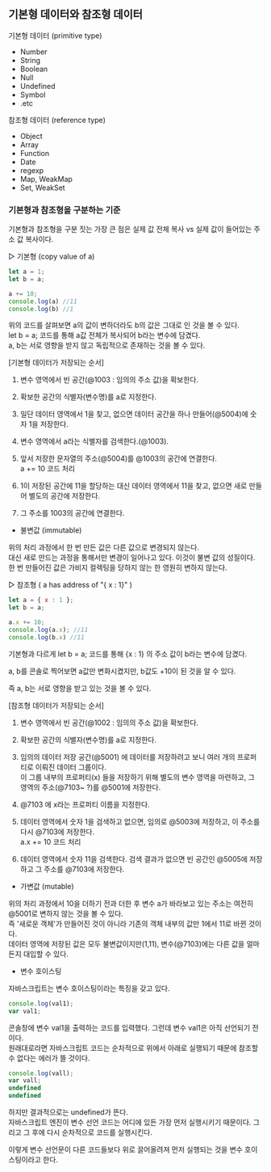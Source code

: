 ## 기본형 데이터와 참조형 데이터

기본형 데이터 (primitive type)     
- Number                                                                                                 
- String                                                                                            
- Boolean                                                                                            
- Null                                                                                                
- Undefined                                                                                 
- Symbol                                                                                                  
- .etc

참조형 데이터 (reference type)

- Object
- Array
- Function
- Date
- regexp
- Map, WeakMap
- Set, WeakSet

### 기본형과 참조형을 구분하는 기준
기본형과 참조형을 구분 짓는 가장 큰 점은 실제 값 전체 복사 vs 실제 값이 들어있는 주소 값 복사이다. 

▷ 기본형 (copy value of a)

```js
let a = 1;
let b = a;

a += 10;
console.log(a) //11
console.log(b) //1
```

위의 코드를 살펴보면 a의 값이 변하더라도 b의 값은 그대로 인 것을 볼 수 있다.<br>
let b = a; 코드를 통해 a값 전체가 복사되어 b라는 변수에 담겼다.<br>
a, b는 서로 영향을 받지 않고 독립적으로 존재하는 것을 볼 수 있다. 

[기본형 데이터가 저장되는 순서]

1. 변수 영역에서 빈 공간(@1003 : 임의의 주소 값)을 확보한다. 

2. 확보한 공간의 식별자(변수명)를 a로 지정한다. 

3. 일단 데이터 영역에서 1을 찾고, 없으면 데이터 공간을 하나 만들어(@5004)에 숫자 1을 저장한다. 
4. 변수 영역에서 a라는 식별자를 검색한다.(@1003).

5. 앞서 저장한 문자열의 주소(@5004)를 @1003의 공간에 연결한다.  
a += 10 코드 처리

6. 1이 저장된 공간에 11을 할당하는 대신 데이터 영역에서 11을 찾고, 없으면 새로 만들어 별도의 공간에 저장한다. 

7. 그 주소를 1003의 공간에 연결한다. 

* 불변값 (immutable)

위의 처리 과정에서 한 번 만든 값은 다른 값으로 변경되지 않는다.<br> 
대신 새로 만드는 과정을 통해서만 변경이 일어나고 있다. 이것이 불변 값의 성질이다.<br>
한 번 만들어진 값은 가비지 컬렉팅을 당하지 않는 한 영원히 변하지 않는다.

▷ 참조형 ( a has address of  "{ x : 1}" )

```js
let a = { x : 1 };
let b = a;

a.x += 10;
console.log(a.x); //11
console.log(b.x) //11
```

기본형과 다르게 let b = a; 코드를 통해 {x : 1} 의 주소 값이 b라는 변수에 담겼다.

a, b를 콘솔로 찍어보면 a값만 변화시켰지만, b값도 +10이 된 것을 알 수 있다.

즉 a, b는 서로 영향을 받고 있는 것을 볼 수 있다. 

[참조형 데이터가 저장되는 순서]

1. 변수 영역에서 빈 공간(@1002 : 임의의 주소 값)을 확보한다. 

2. 확보한 공간의 식별자(변수명)를 a로 지정한다. 

3. 임의의 데이터 저장 공간(@5001) 에 데이터를 저장하려고 보니 여러 개의 프로퍼티로 이뤄진 데이터 그룹이다.<br>
이 그룹 내부의 프로퍼티(x) 들을 저장하기 위해 별도의 변수 영역을 마련하고, 그 영역의 주소(@7103~ ?)를 @5001에 저장한다. 

4. @7103 에 x라는 프로퍼티 이름을 지정한다. 
5. 데이터 영역에서 숫자 1을 검색하고 없으면, 임의로 @5003에 저장하고, 이 주소를 다시 @7103에 저장한다.<br> 
a.x += 10 코드 처리

6. 데이터 영역에서 숫자 11을 검색한다. 검색 결과가 없으면 빈 공간인 @5005에 저장하고 그 주소를 @7103에 저장한다. 

* 가변값 (mutable)

위의 처리 과정에서 10을 더하기 전과 더한 후 변수 a가 바라보고 있는 주소는 여전히 @5001로 변하지 않는 것을 볼 수 있다.<br> 
즉 '새로운 객체'가 만들어진 것이 아니라 기존의 객체 내부의 값만 1에서 11로 바뀐 것이다.<br>
데이터 영역에 저장된 값은 모두 불변값이지만(1,11), 변수(@7103)에는 다른 값을 얼마든지 대입할 수 있다. 

* 변수 호이스팅 

자바스크립트는 변수 호이스팅이라는 특징을 갖고 있다. 

```js
console.log(val1);
var val1;
```

콘솔창에 변수 val1을 출력하는 코드를 입력했다. 그런데 변수 val1은 아직 선언되기 전이다.<br>
원래대로라면 자바스크립트 코드는 순차적으로 위에서 아래로 실행되기 때문에 참조할 수 없다는 에러가 뜰 것이다.

```js
console.log(vall);
var vall;
undefined
undefined
```

하지만 결과적으로는 undefined가 뜬다.<br>
자바스크립트 엔진이 변수 선언 코드는 어디에 있든 가장 먼저 실행시키기 때문이다. 그리고 그 후에 다시 순차적으로 코드를 실행시킨다. 

이렇게 변수 선언문이 다른 코드들보다 위로 끌어올려져 먼저 실행되는 것을 변수 호이스팅이라고 한다. 
